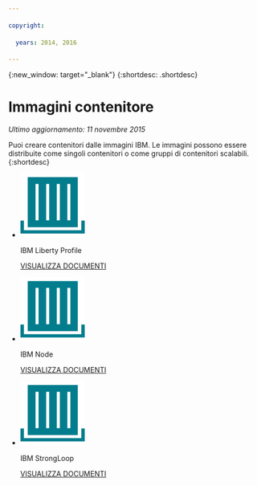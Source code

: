 ```yaml
---

copyright:

  years: 2014, 2016

---
```


{:new_window: target="_blank"}
{:shortdesc: .shortdesc}

# Immagini contenitore
*Ultimo aggiornamento: 11 novembre 2015*

Puoi creare contenitori dalle immagini IBM. Le immagini possono essere distribuite come singoli contenitori
o come gruppi di contenitori scalabili.
{:shortdesc}

<ul class="runtimeIconList">
<li>
<p class="runtimeIcon"><img src="images/container-image_ibm.svg" alt="Immagini IBM" /></p>
<p class="runtimeTitle">IBM Liberty Profile</p>
<p class="runtimeLink"><a format="html" href="../images/docker_image_ibmliberty/ibmliberty_starter.html" scope="peer">VISUALIZZA DOCUMENTI</a></p>
</li>
<li>
<p class="runtimeIcon"><img src="images/container-image_ibm.svg" alt="Immagini IBM" /></p>
<p class="runtimeTitle">IBM Node</p>
<p class="runtimeLink"><a format="html" href="../images/docker_image_ibmnode/ibmnode_starter.html" scope="peer">VISUALIZZA DOCUMENTI</a></p>
</li>
<li>
<p class="runtimeIcon"><img src="images/container-image_ibm.svg" alt="Immagini IBM" /></p>
<p class="runtimeTitle">IBM StrongLoop</p>
<p class="runtimeLink"><a format="html" href="../images/ibmnode_strong_pm/ibmnode-strong-pm_starter.html" scope="peer">VISUALIZZA DOCUMENTI</a></p>
</li>
</ul>

